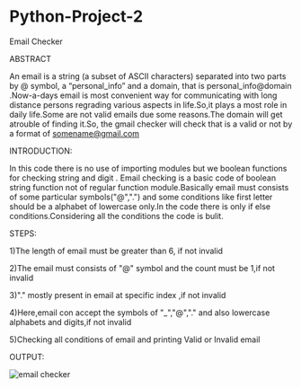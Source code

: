# Python-Project-2
Email Checker

ABSTRACT

An email is a string (a subset of ASCII characters) separated into two parts by @ symbol, a “personal_info” and a domain, that is personal_info@domain .Now-a-days email is most convenient way for communicating with long distance persons regrading various aspects in life.So,it plays a most role in daily life.Some are not valid emails due some reasons.The domain will get atrouble of finding it.So, the gmail checker will check that is a valid or not by a format of somename@gmail.com

INTRODUCTION:

In this code there is no use of importing modules but we boolean functions for checking string and digit . Email checking is a basic code of boolean string function not of regular function module.Basically email  must consists of some particular symbols("@",".") and some conditions like first letter should be a alphabet of lowercase only.In the code there is only if else conditions.Considering all the conditions the code is bulit.

STEPS:

1)The length of email must be greater than 6, if not invalid

2)The email must consists of "@" symbol and the count must be 1,if not invalid

3)"." mostly present in email at specific index ,if not invalid

4)Here,email con accept the symbols of "_","@","." and also lowercase alphabets and digits,if not invalid

5)Checking all conditions of email and printing Valid or Invalid  email


OUTPUT:


![email checker](https://user-images.githubusercontent.com/106869388/174424556-f97c72b0-9ed8-4a49-bc90-e1603efa91d9.png)


